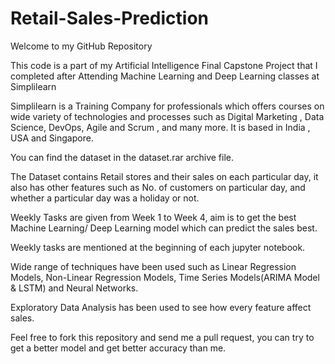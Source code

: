 # Retail-Sales-Prediction

Welcome to my GitHub Repository

This code is a part of my Artificial Intelligence Final Capstone Project that I completed after Attending Machine Learning and Deep Learning classes at Simplilearn

Simplilearn is a Training Company for professionals which offers courses on wide variety of technologies and processes such as Digital Marketing , Data Science, DevOps, Agile and Scrum , and many more. It is based in India , USA and Singapore.

You can find the dataset in the dataset.rar archive file. 

The Dataset contains Retail stores and their sales on each particular day, it also has other features such as No. of customers on particular day, and whether a particular day was a holiday or not.

Weekly Tasks are given from Week 1 to Week 4, aim is to get the best Machine Learning/ Deep Learning model which can predict the sales best. 

Weekly tasks are mentioned at the beginning of each jupyter notebook.

Wide range of techniques have been used such as Linear Regression Models, Non-Linear Regression Models, Time Series Models(ARIMA Model & LSTM) and Neural Networks. 

Exploratory Data Analysis has been used to see how every feature affect sales.

Feel free to fork this repository and send me a pull request, you can try to get a better model and get better accuracy than me.

